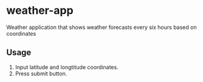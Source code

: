 # weather-app
Weather application that shows weather forecasts every six hours based on coordinates

## Usage
1. Input latitude and longtitude coordinates.
2. Press submit button.
